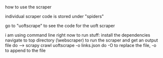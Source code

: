 how to use the scraper

individual scraper code is stored under "spiders"

go to "uoftscrape" to see the code for the uoft scraper

i am using command line right now to run stuff:
install the dependencies
navigate to top directory (\webscraper)
to run the scraper and get an output file do --> scrapy crawl uoftscrape -o links.json
do -O to replace the file, -o to append to the file